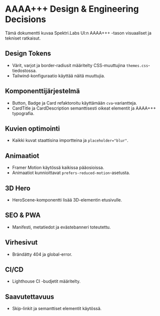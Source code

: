 # AAAA+++ Design & Engineering Decisions

Tämä dokumentti kuvaa Spektri.Labs UI:n AAAA+++ -tason visuaaliset ja tekniset ratkaisut.

## Design Tokens
- Värit, varjot ja border-radiusit määritelty CSS-muuttujina `themes.css`-tiedostossa.
- Tailwind-konfiguraatio käyttää näitä muuttujia.

## Komponenttijärjestelmä
- Button, Badge ja Card refaktoroitu käyttämään `cva`-variantteja.
- CardTitle ja CardDescription semanttisesti oikeat elementit ja AAAA+++ typografia.

## Kuvien optimointi
- Kaikki kuvat staattisina importteina ja `placeholder="blur"`.

## Animaatiot
- Framer Motion käytössä kaikissa pääosioissa.
- Animaatiot kunnioittavat `prefers-reduced-motion`-asetusta.

## 3D Hero
- HeroScene-komponentti lisää 3D-elementin etusivulle.

## SEO & PWA
- Manifesti, metatiedot ja evästebanneri toteutettu.

## Virhesivut
- Brändätty 404 ja global-error.

## CI/CD
- Lighthouse CI -budjetit määritelty.

## Saavutettavuus
- Skip-linkit ja semanttiset elementit käytössä.
